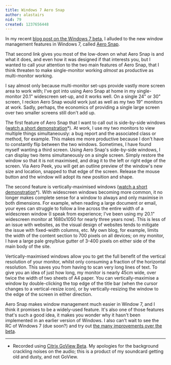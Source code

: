 ```yaml
---
title: Windows 7 Aero Snap
author: alastairs
nid: 79
created: 1237656448
---
```

In my recent <a href="http://www.alastairsmith.me.uk/science-and-technology/2009/02/24/windows-7.html" title="Windows 7">blog post on the Windows 7 beta</a>, I alluded to the new window management features in Windows 7, called <a href="http://blogs.msdn.com/e7/archive/2009/03/17/designing-aero-snap.aspx" title="Designing Aero Snap">Aero Snap</a>.

That second link gives you most of the low-down on what Aero Snap is and what it does, and even how it was designed if that interests you, but I wanted to call your attention to the two main features of Aero Snap, that I think threaten to make single-monitor working <em>almost</em> as productive as multi-monitor working.
<!--break-->
I say almost only because multi-monitor set-ups provide vastly more screen area to work with; I've got into using Aero Snap at home in my single-monitor 20.1" widescreen set-up, and it works well.  On a single 24" or 30" screen, I reckon Aero Snap would work just as well as my two 19" monitors at work.  Sadly, perhaps, the economics of providing a single large screen over two smaller screens still don't add up.

The first feature of Aero Snap that I want to call out is side-by-side windows (<a href="http://goview.com/?id=890f4875-483a-48c9-a45e-4459b6310eea" title="Aero Snap Side-By-Side Windows demonstration video">watch a short demonstration</a>*).  At work, I use my two monitors to view multiple things simultaneously: a bug report and the associated class or method, for example.  This makes me more productive because I don't have to constantly flip between the two windows.  Sometimes, I have found myself wanting a third screen.  Using Aero Snap's side-by-side windows, I can display two items simultaneously on a single screen.  Simply restore the window so that it is not maximised, and drag it to the left or right edge of the screen.  Via Aero Peek, you will get an outline preview of the window's new size and location, snapped to that edge of the screen.  Release the mouse button and the window will adopt its new position and shape.  

The second feature is vertically-maximised windows (<a href="http://goview.com/?id=4471a67c-a44d-49e2-a71f-23d0d5e1b38a" title="Aero Snap Vertically-Maximised Windows demonstration video">watch a short demonstration</a>*).  With widescreen windows becoming more common, it no longer makes complete sense for a window to always and only maximise in both dimensions.  For example, when reading a large document or email, your eyes can struggle to follow a line across the entire width of a widescreen window (I speak from experience; I've been using my 20.1" widescreen monitor at 1680x1050 for nearly three years now).  This is less of an issue with websites, as the visual design of websites tends to mitigate the issue with fixed-width columns, etc.  My own blog, for example, limits the width of the content section to 700 pixels on all devices; on my monitor, I have a large pale grey/blue gutter of 3-400 pixels on either side of the main body of the site.  

Vertically-maximised windows allow you to get the full benefit of the vertical resolution of your monitor, whilst only consuming a fraction of the horizontal resolution.  This saves you from having to scan very long lines of text.  To give you an idea of just how long, my monitor is nearly 45cm wide, over twice the width of two sheets of A4 paper.  You can vertically-maximise a window by double-clicking the top edge of the title bar (when the cursor changes to a vertical-resize icon), or by vertically-resizing the window to the edge of the screen in either direction.  

Aero Snap makes window management much easier in Window 7, and I think it promises to be a widely-used feature.  It's also one of those features that's such a good idea, it makes you wonder why it hasn't been implemented in an earlier version of Windows.  I also can't wait to see the RC of Windows 7 (due soon?) and try out <a href="http://blogs.msdn.com/e7/search.aspx?q=rc&p=1" title="Posts on Windows 7 RC at the Engineering Windows 7 blog">the many improvements over the beta</a>.  

<hr />

* Recorded using <a href="http://goview.com/" title="Citrix GoView Beta">Citrix GoView Beta</a>.  My apologies for the background crackling noises on the audio; this is a product of my soundcard getting old and dusty, and not GoView.
